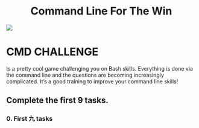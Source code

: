 <h1 align="center"> Command Line For The Win</h1>

<img src="https://s3.amazonaws.com/intranet-projects-files/holbertonschool-sysadmin_devops/324/06AChAO.png" target="_blank">

# CMD CHALLENGE 

Is a pretty cool game challenging you on Bash skills. Everything is done via the command line and the questions are becoming increasingly complicated. It’s a good training to improve your command line skills!


## Complete the first 9 tasks.
### 0. First 九 tasks

